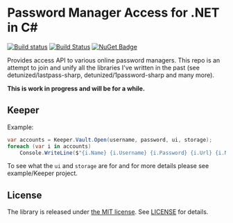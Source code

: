 # Password Manager Access for .NET in C#

[![Build status](https://ci.appveyor.com/api/projects/status/83qpps4fqdv0vn60?svg=true)](https://ci.appveyor.com/project/detunized/password-manager-access)
[![Build Status](https://detunized.visualstudio.com/password-manager-access/_apis/build/status/detunized.password-manager-access?branchName=master)](https://detunized.visualstudio.com/password-manager-access/_build/latest?definitionId=1&branchName=master)
[![NuGet Badge](https://buildstats.info/nuget/PasswordManagerAccess)](https://www.nuget.org/packages/PasswordManagerAccess/)

Provides access API to various online password managers. This repo is an
attempt to join and unify all the libraries I've written in the past (see
detunized/lastpass-sharp, detunized/1password-sharp and many more).

**This is work in progress and will be for a while.**

## Keeper

Example:

```c#
var accounts = Keeper.Vault.Open(username, password, ui, storage);
foreach (var i in accounts)
    Console.WriteLine($"{i.Name} {i.Username} {i.Password} {i.Url} {i.Notes} {i.Folder}");
```

To see what the `ui` and `storage` are for and for more details please see
example/Keeper project.

## License

The library is released under [the MIT license][mit]. See [LICENSE][license]
for details.

[mit]: http://www.opensource.org/licenses/mit-license.php
[license]: LICENSE
